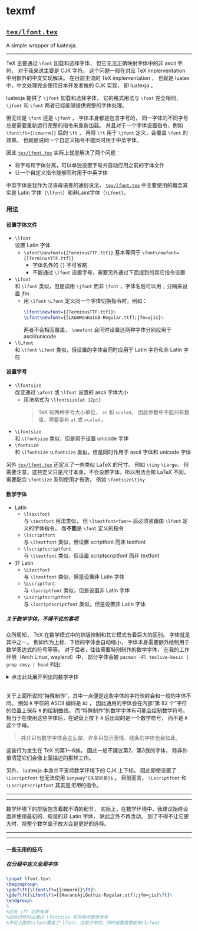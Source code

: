 # texmf

## [`tex/lfont.tex`](tex/lfont.tex)

A simple wrapper of luatexja.

---

TeX 主要通过 `\font` 加载和选择字体，
但它无法正确映射字体中的非 ascii 字符，
对于我来说主要是 CJK 字符。
这个问题一般在对应 TeX implementation 中用额外的中文实现解决。
在目前主流的 TeX implementation ，
也就是 luatex 中，中文处理完全使用日本开发者做的 CJK 实现，
即 luatexja 。

luatexja 提供了 `\jfont` 加载和选择字体，
它的格式用法与 `\font` 完全相同，
`\jfont` 和 `\font` 两者已经能够提供完整的字体处理。

但无论是 `\font` 还是 `\jfont` ，
字体本身都是包含字号的，
同一字体的不同字号总是需要重新运行完整的指令来重新加载。
并且对于一个字体设置指令，例如 `\font\ft={[cmunrm]}` 后的 `\ft` ，
再将 `\ft` 用于 `\jfont` 定义，会覆盖 `\font` 的效果。
也就是说同一个自定义指令不能同时用于中英字体。

因此 [`tex/lfont.tex`](tex/lfont.tex) 实际上就是解决了两个问题：
- 将字号和字体分离，可以单独设置字号并自动应用之前的字体文件
- 让一个自定义指令能够同时用于中英字体

中英字体是我作为汉语母语者的通俗说法，
[`tex/lfont.tex`](tex/lfont.tex) 中主要使用的概念其实是
Latin 字体（`\lfont`）和非Laint字体（`\Lfont`）。

### 用法

#### 设置字体文件

- `\lfont`  
	设置 Latin 字体
	- `\afont\newfont={[TerminusTTF.ttf]}` 基本等同于
		`\font\newfont={[TerminusTTF.ttf]}`
		- 字体名外的 `{}` 不可省略
		- 不能通过 `\lfont` 设置字号，需要另外通过下面提到的其它指令设置
- `\Lfont`  
	和 `\lfont` 类似，但是调用 `\jfont` 而非 `\font` ，字体名后可以用 `;` 分隔来设置 jfm
	- 用 `\lfont` `\Lfont` 定义同一个字体切换指令时，例如：
		```latex
		\lfont\newfont={[TerminusTTF.ttf]}%
		\Lfont\newfont={[LXGWWenKaiGB-Regular.ttf];jfm=ujis}%
		```
		两者不会相互覆盖， `\newfont` 会同时设置这两种字体分别应用于 ascii/unicode
- `\lLfont`  
	和 `\lfont` `\Lfont` 类似，但设置的字体会同时应用于 Latin 字符和非 Latin 字符

#### 设置字号

- `\lfontsize`  
	改变通过 `\afont` 或 `\lfont` 设置的 ascii 字体大小
	- 用法格式为 `\lfontsize{at 12pt}`
		> TeX 有两种字号大小单位， `at` 和 `scaled`，
		> 因此参数中不能只有数值，需要带有 `at` 或 `scaled` 。
- `\Lfontsize`  
	和 `\lfontsize` 类似，但是用于设置 unicode 字体
- `\fontsize`  
	和 `\lfontsize` `\Lfontsize` 类似，但是同时作用于 ascii 字体和 unicode 字体

另外 [`tex/lfont.tex`](tex/lfont.tex) 还定义了一些类似 LaTeX 的尺寸。
例如 `\tiny` `\Large`。
但需要注意，这些定义只是尺寸本身，不会设置字体，所以用法会和 LaTeX 不同，
需要配合 `\fontsize` 系列使用才有效，
例如 `\fontsize\tiny`

#### 数学字体

- Latin
	- `\ltextfont`  
		与 `\textfont` 用法类似，
		但 `\ltextfont<fam>=` 后必须紧跟由 `\lfont` 定义的字体指令，
		而**不能**是 `\font` 定义的指令
	- `\lscriptfont`  
		与 `\ltextfont` 类似，但设置 scriptfont 而非 textfont
	- `\lscriptscriptfont`  
		与 `\ltextfont` 类似，但设置 scriptscriptfont 而非 textfont
- 非 Latin
	- `\Ltextfont`  
		与 `\ltextfont` 类似，但是设置非 Latin 字体
	- `\Lscriptfont`  
		与 `\lscriptfont` 类似，但是设置非 Latin 字体
	- `\Lscriptscriptfont`  
		与 `\lscriptscriptfont` 类似，但是设置非 Latin 字体

##### 关于数学字体，不得不说的事项

众所周知， TeX 在数学模式中的排版控制和其它模式有着巨大的区别。
字体就是其中之一。
例如作为上标、下标的字体会自动缩小，
字体本身需要额外绘制用于数学表达式的符号等等。
对于后者，往往需要特别制作的数学字体，
在我的工作环境（Arch Linux, wayland）中，
部分字体会被 `pacman -Fl texlive-basic | grep cmsy | head` 列出:

<details>
<summary>点击此处展开列出的数学字体</summary>

> ```
> texlive-basic usr/share/texmf-dist/fonts/afm/public/amsfonts/cm/cmsy10.afm
> texlive-basic usr/share/texmf-dist/fonts/afm/public/amsfonts/cm/cmsy5.afm
> texlive-basic usr/share/texmf-dist/fonts/afm/public/amsfonts/cm/cmsy6.afm
> texlive-basic usr/share/texmf-dist/fonts/afm/public/amsfonts/cm/cmsy7.afm
> texlive-basic usr/share/texmf-dist/fonts/afm/public/amsfonts/cm/cmsy8.afm
> texlive-basic usr/share/texmf-dist/fonts/afm/public/amsfonts/cm/cmsy9.afm
> texlive-basic usr/share/texmf-dist/fonts/pk/ljfour/public/cm/dpi600/cmsy10.pk
> texlive-basic usr/share/texmf-dist/fonts/pk/ljfour/public/cm/dpi600/cmsy7.pk
> texlive-basic usr/share/texmf-dist/fonts/source/public/cm/cmsy10.mf
> texlive-basic usr/share/texmf-dist/fonts/source/public/cm/cmsy5.mf
> ```

</details><br/>

关于上面所说的“特殊制作”，其中一点便是这些字体的字符映射会和一般的字体不同。
例如 `R` 字符的 ASCII 编码是 `82` ，
因此通用的字体会在内部“第 82 个”字符的位置上保存 `R` 的绘制曲线。
而“特殊制作”的数学字体有可能会绘制数学符号。
相当于在使用这些字体后，在键盘上按下 `R` 后出现的是一个数学符号，
而不是 `R` 这个字母。
> 并非只有数学字体会这么做，许多只显示表情、线条的字体也会如此。

这些行为发生在 TeX 的第1～6族。
因此一般不建议第2、第3族的字体，
除非你很清楚它们会像上面描述的那样工作。

另外，
luatexja 本身并不支持数学环境下的 CJK 上下标。
因此即使设置了 `\Lscriptfont` 也无法使用 `$anyway^{失望的是}$` 。
目前而言， `\Lscriptfont` 和 `\Lscriptscriptfont` 其实是*无用*的指令。

---
---

数学环境下的排版包含着数不清的细节，
实际上，在数学环境中，我建议始终设置并使用最初的、和谐的非 Latin 字体，
除此之外不再改动。
到了不得不让它更大时，将整个数学盒子放大会是更好的选择。

---
---

#### 一些无用的技巧

##### 在分组中定义全局字体

```latex
\input lfont.tex%
\begingroup%
\gdef\ft{\lfont\ft={[cmunrm]}\ft}%
\gdef\ft{\Lfont\ft={[HaranoAjiGothic-Regular.otf];jfm=jis}\ft}%
\endgroup%
%
%此处 \ft 仍然有效
%此处仍然可以通过 \fontsize 系列指令更改字号
%不过上面的\Lfont覆盖了\lfont，这是正常的，同时设置需要使用\lLfont
```
